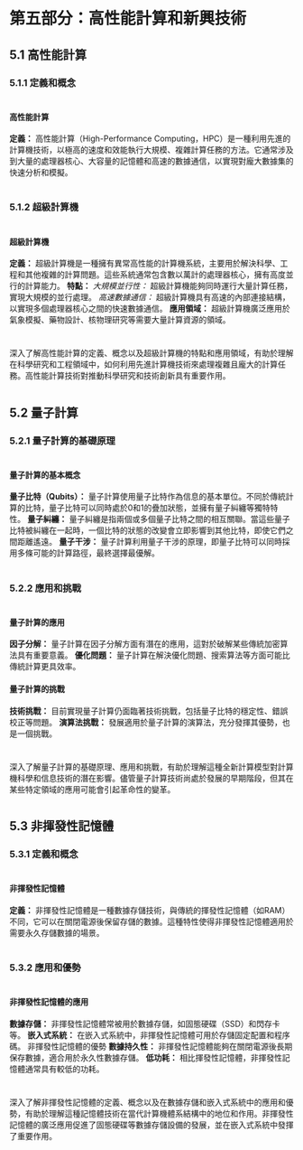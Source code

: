 # 第五部分：高性能計算和新興技術

## 5.1 高性能計算
### 5.1.1 定義和概念
#
#### 高性能計算
__定義：__
高性能計算（High-Performance Computing，HPC）是一種利用先進的計算機技術，以極高的速度和效能執行大規模、複雜計算任務的方法。它通常涉及到大量的處理器核心、大容量的記憶體和高速的數據通信，以實現對龐大數據集的快速分析和模擬。
#
### 5.1.2 超級計算機
#
#### 超級計算機
__定義：__
超級計算機是一種擁有異常高性能的計算機系統，主要用於解決科學、工程和其他複雜的計算問題。這些系統通常包含數以萬計的處理器核心，擁有高度並行的計算能力。
__特點：__
*大規模並行性：*
超級計算機能夠同時運行大量計算任務，實現大規模的並行處理。
*高速數據通信：*
超級計算機具有高速的內部連接結構，以實現多個處理器核心之間的快速數據通信。
__應用領域：__
超級計算機廣泛應用於氣象模擬、藥物設計、核物理研究等需要大量計算資源的領域。
#
深入了解高性能計算的定義、概念以及超級計算機的特點和應用領域，有助於理解在科學研究和工程領域中，如何利用先進計算機技術來處理複雜且龐大的計算任務。高性能計算技術對推動科學研究和技術創新具有重要作用。
#
## 5.2 量子計算
### 5.2.1 量子計算的基礎原理
#
#### 量子計算的基本概念
__量子比特（Qubits）：__
量子計算使用量子比特作為信息的基本單位。不同於傳統計算的比特，量子比特可以同時處於0和1的疊加狀態，並擁有量子糾纏等獨特特性。
__量子糾纏：__
量子糾纏是指兩個或多個量子比特之間的相互關聯。當這些量子比特被糾纏在一起時，一個比特的狀態的改變會立即影響到其他比特，即使它們之間距離遙遠。
__量子干涉：__
量子計算利用量子干涉的原理，即量子比特可以同時採用多條可能的計算路徑，最終選擇最優解。
#
### 5.2.2 應用和挑戰
#
#### 量子計算的應用
__因子分解：__
量子計算在因子分解方面有潛在的應用，這對於破解某些傳統加密算法具有重要意義。
__優化問題：__
量子計算在解決優化問題、搜索算法等方面可能比傳統計算更具效率。
#### 量子計算的挑戰
__技術挑戰：__
目前實現量子計算仍面臨著技術挑戰，包括量子比特的穩定性、錯誤校正等問題。
__演算法挑戰：__
發展適用於量子計算的演算法，充分發揮其優勢，也是一個挑戰。
#
深入了解量子計算的基礎原理、應用和挑戰，有助於理解這種全新計算模型對計算機科學和信息技術的潛在影響。儘管量子計算技術尚處於發展的早期階段，但其在某些特定領域的應用可能會引起革命性的變革。
#
## 5.3 非揮發性記憶體
### 5.3.1 定義和概念
#
#### 非揮發性記憶體
__定義：__
非揮發性記憶體是一種數據存儲技術，與傳統的揮發性記憶體（如RAM）不同，它可以在關閉電源後保留存儲的數據。這種特性使得非揮發性記憶體適用於需要永久存儲數據的場景。
#
### 5.3.2 應用和優勢
#
#### 非揮發性記憶體的應用
__數據存儲：__
非揮發性記憶體常被用於數據存儲，如固態硬碟（SSD）和閃存卡等。
__嵌入式系統：__
在嵌入式系統中，非揮發性記憶體可用於存儲固定配置和程序碼。
非揮發性記憶體的優勢
__數據持久性：__
非揮發性記憶體能夠在關閉電源後長期保存數據，適合用於永久性數據存儲。
__低功耗：__
相比揮發性記憶體，非揮發性記憶體通常具有較低的功耗。
#
深入了解非揮發性記憶體的定義、概念以及在數據存儲和嵌入式系統中的應用和優勢，有助於理解這種記憶體技術在當代計算機體系結構中的地位和作用。非揮發性記憶體的廣泛應用促進了固態硬碟等數據存儲設備的發展，並在嵌入式系統中發揮了重要作用。
#
